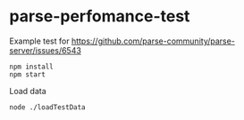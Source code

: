 # parse-perfomance-test

Example test for https://github.com/parse-community/parse-server/issues/6543


```
npm install
npm start
```

Load data
```
node ./loadTestData
```
